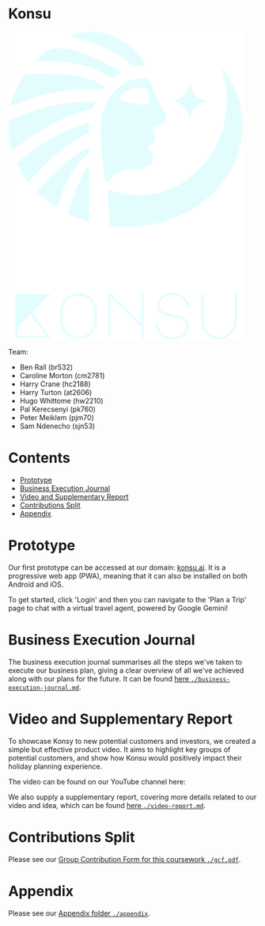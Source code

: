 # Konsu

![Konsu Logo depicting a side view of an Egyptian God looking at a star on the right. The words Konsu is below in a styalised font](./images/logo_with_name.svg)

Team:

- Ben Rall (br532)
- Caroline Morton (cm2781)
- Harry Crane (hc2188)
- Harry Turton (at2606)
- Hugo Whittome (hw2210)
- Pal Kerecsenyi (pk760)
- Peter Meiklem (pjm70)
- Sam Ndenecho (sjn53)

# Contents

- [Prototype](#prototype)
- [Business Execution Journal](#business-execution-journal)
- [Video and Supplementary Report](#video-and-supplementary-report)
- [Contributions Split](#contributions-split)
- [Appendix](#appendix)

# Prototype

Our first prototype can be accessed at our domain: [konsu.ai](https://konsu.ai/). It is a progressive web app (PWA), meaning that it can also be installed on both Android and iOS.

To get started, click 'Login' and then you can navigate to the 'Plan a Trip' page to chat with a virtual travel agent, powered by Google Gemini!

# Business Execution Journal

The business execution journal summarises all the steps we've taken to execute our business plan, giving a clear overview of all we've achieved along with our plans for the future. It can be found [here `./business-execution-journal.md`](./business-execution-journal.md).

# Video and Supplementary Report

To showcase Konsy to new potential customers and investors, we created a simple but effective product video. It aims to highlight key groups of potential customers, and show how Konsu would positively impact their holiday planning experience.

The video can be found on our YouTube channel here: []()

We also supply a supplementary report, covering more details related to our video and idea, which can be found [here `./video-report.md`](./video-report.md).

# Contributions Split

Please see our [Group Contribution Form for this coursework `./gcf.pdf`](./gcf.pdf).

# Appendix

Please see our [Appendix folder `./appendix`](./appendix).
